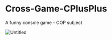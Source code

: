# Cross-Game-CPlusPlus
 A funny console game - OOP subject

![Untitled](https://user-images.githubusercontent.com/60953757/74340727-09731380-4dd9-11ea-8ae4-2da8dbb94f75.png)
